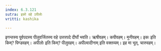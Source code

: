```yaml
---
index: 6.3.121
sutra: इको वहे ऽपीलोः
vritti: kashika

---
```

इगन्तस्य पूर्वपदस्य पीलुवर्जितस्य वहे उत्तरपदे दीर्घो भवति। ऋषीवहम्। कपीवहम्। मुनीवहम्। इकः इति किम्? पिण्डवहम्। अपीलोः इति किम्? पीलुवहम्। अपील्वादीनाम् इति वक्तव्यम्। इह मा भूत्, चारुवहम्।